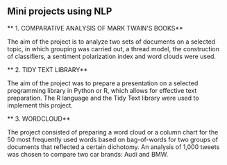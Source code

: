## Mini projects using NLP

** 1. COMPARATIVE ANALYSIS OF MARK TWAIN'S BOOKS**

The aim of the project is to analyze two sets of documents on a selected topic, in which grouping was carried out, a thread model, the construction of classifiers, a sentiment polarization index and word clouds were used.

** 2. TIDY TEXT LIBRARY**

The aim of the project was to prepare a presentation on a selected programming library in Python or R, which allows for effective text preparation. The R language and the Tidy Text library were used to implement this project.

** 3. WORDCLOUD**

The project consisted of preparing a word cloud or a column chart for the 50 most frequently used words based on bag-of-words for two groups of documents that reflected a certain dichotomy. An analysis of 1,000 tweets was chosen to compare two car brands: Audi and BMW.
